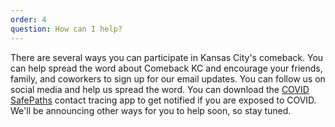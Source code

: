 ```yaml
---
order: 4
question: How can I help?
---
```

There are several ways you can participate in Kansas City's comeback. You can help spread the word about Comeback KC and encourage your friends, family, and coworkers to sign up for our email updates. You can follow us on social media and help us spread the word. You can download the [COVID SafePaths](https://covidsafepaths.org/) contact tracing app to get notified if you are exposed to COVID. We'll be announcing other ways for you to help soon, so stay tuned.